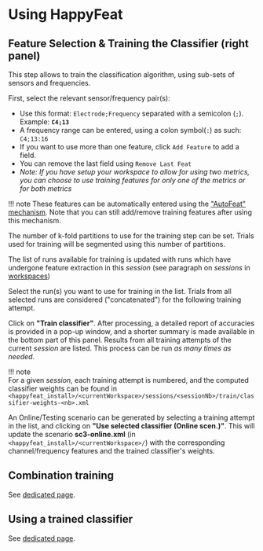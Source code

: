 # Using HappyFeat

## Feature Selection & Training the Classifier (right panel)

This step allows to train the classification algorithm, using sub-sets of sensors and frequencies.  

First, select the relevant sensor/frequency pair(s):

  - Use this format: `Electrode;Frequency` separated with a semicolon (`;`). Example: **`C4;13`**
  - A frequency range can be entered, using a colon symbol(`:`) as such: `C4;13:16`
  - If you want to use more than one feature, click `Add Feature` to add a field. 
  - You can remove the last field using `Remove Last Feat`
  - *Note: If you have setup your workspace to allow for using two metrics, you can choose to use training features for only one of the metrics or for both metrics* 

!!! note
	These features can be automatically entered using the ["AutoFeat" mechanism](autofeat.md). Note that you can still add/remove training features after using this mechanism.

The number of k-fold partitions to use for the training step can be set. Trials used for training will be segmented using this number of partitions.

The list of runs available for training is updated with runs which have undergone feature extraction in this *session* (see paragraph on *sessions* in [workspaces](workspaces.md))

Select the run(s) you want to use for training in the list. Trials from all selected runs are considered ("concatenated") for the following training attempt.

Click on **"Train classifier"**. After processing, a detailed report of accuracies is provided in a pop-up window, and a shorter summary is made available in the bottom part of this panel.
Results from all training attempts of the current *session* are listed. This process can be run *as many times as needed*. 

!!! note   
	For a given *session*, each training attempt is numbered, and the computed classifier weights can be found in `<happyfeat_install>/<currentWorkspace>/sessions/<sessionNb>/train/classifier-weights-<nb>.xml` 

An Online/Testing scenario can be generated by selecting a training attempt in the list, and clicking on **"Use selected classifier (Online scen.)"**. This will update the scenario **sc3-online.xml** (in `<happyfeat_install>/<currentWorkspace>/`) with the corresponding channel/frequency features and the trained classifier's weights.


## Combination training

See [dedicated page](combinationtraining.md).


## Using a trained classifier

See [dedicated page](onlinebci.md).